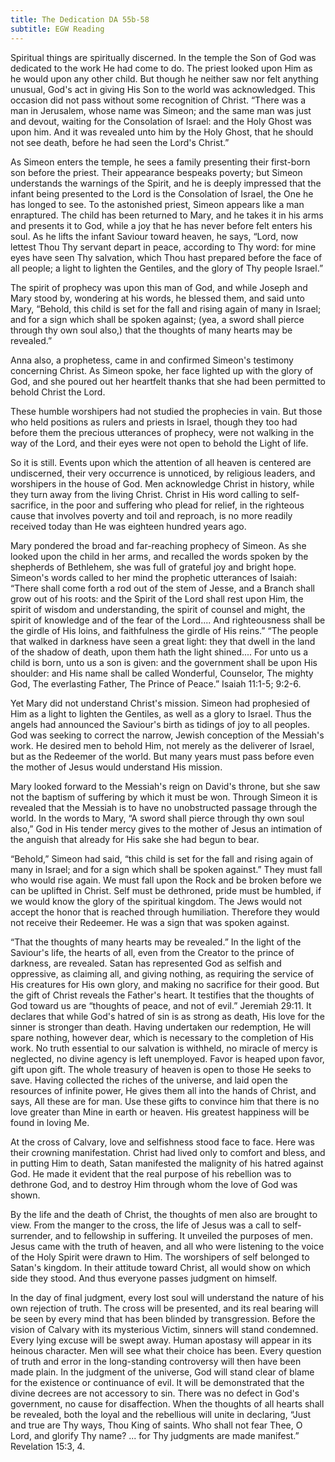 ```yaml
---
title: The Dedication DA 55b-58
subtitle: EGW Reading
---
```


Spiritual things are spiritually discerned. In the temple the Son of God was dedicated to the work He had come to do. The priest looked upon Him as he would upon any other child. But though he neither saw nor felt anything unusual, God's act in giving His Son to the world was acknowledged. This occasion did not pass without some recognition of Christ. “There was a man in Jerusalem, whose name was Simeon; and the same man was just and devout, waiting for the Consolation of Israel: and the Holy Ghost was upon him. And it was revealed unto him by the Holy Ghost, that he should not see death, before he had seen the Lord's Christ.”

As Simeon enters the temple, he sees a family presenting their first-born son before the priest. Their appearance bespeaks poverty; but Simeon understands the warnings of the Spirit, and he is deeply impressed that the infant being presented to the Lord is the Consolation of Israel, the One he has longed to see. To the astonished priest, Simeon appears like a man enraptured. The child has been returned to Mary, and he takes it in his arms and presents it to God, while a joy that he has never before felt enters his soul. As he lifts the infant Saviour toward heaven, he says, “Lord, now lettest Thou Thy servant depart in peace, according to Thy word: for mine eyes have seen Thy salvation, which Thou hast prepared before the face of all people; a light to lighten the Gentiles, and the glory of Thy people Israel.”

The spirit of prophecy was upon this man of God, and while Joseph and Mary stood by, wondering at his words, he blessed them, and said unto Mary, “Behold, this child is set for the fall and rising again of many in Israel; and for a sign which shall be spoken against; (yea, a sword shall pierce through thy own soul also,) that the thoughts of many hearts may be revealed.”

Anna also, a prophetess, came in and confirmed Simeon's testimony concerning Christ. As Simeon spoke, her face lighted up with the glory of God, and she poured out her heartfelt thanks that she had been permitted to behold Christ the Lord.

These humble worshipers had not studied the prophecies in vain. But those who held positions as rulers and priests in Israel, though they too had before them the precious utterances of prophecy, were not walking in the way of the Lord, and their eyes were not open to behold the Light of life.

So it is still. Events upon which the attention of all heaven is centered are undiscerned, their very occurrence is unnoticed, by religious leaders, and worshipers in the house of God. Men acknowledge Christ in history, while they turn away from the living Christ. Christ in His word calling to self-sacrifice, in the poor and suffering who plead for relief, in the righteous cause that involves poverty and toil and reproach, is no more readily received today than He was eighteen hundred years ago.

Mary pondered the broad and far-reaching prophecy of Simeon. As she looked upon the child in her arms, and recalled the words spoken by the shepherds of Bethlehem, she was full of grateful joy and bright hope. Simeon's words called to her mind the prophetic utterances of Isaiah: “There shall come forth a rod out of the stem of Jesse, and a Branch shall grow out of his roots: and the Spirit of the Lord shall rest upon Him, the spirit of wisdom and understanding, the spirit of counsel and might, the spirit of knowledge and of the fear of the Lord.... And righteousness shall be the girdle of His loins, and faithfulness the girdle of His reins.” “The people that walked in darkness have seen a great light: they that dwell in the land of the shadow of death, upon them hath the light shined.... For unto us a child is born, unto us a son is given: and the government shall be upon His shoulder: and His name shall be called Wonderful, Counselor, The mighty God, The everlasting Father, The Prince of Peace.” Isaiah 11:1-5; 9:2-6.

Yet Mary did not understand Christ's mission. Simeon had prophesied of Him as a light to lighten the Gentiles, as well as a glory to Israel. Thus the angels had announced the Saviour's birth as tidings of joy to all peoples. God was seeking to correct the narrow, Jewish conception of the Messiah's work. He desired men to behold Him, not merely as the deliverer of Israel, but as the Redeemer of the world. But many years must pass before even the mother of Jesus would understand His mission.

Mary looked forward to the Messiah's reign on David's throne, but she saw not the baptism of suffering by which it must be won. Through Simeon it is revealed that the Messiah is to have no unobstructed passage through the world. In the words to Mary, “A sword shall pierce through thy own soul also,” God in His tender mercy gives to the mother of Jesus an intimation of the anguish that already for His sake she had begun to bear.

“Behold,” Simeon had said, “this child is set for the fall and rising again of many in Israel; and for a sign which shall be spoken against.” They must fall who would rise again. We must fall upon the Rock and be broken before we can be uplifted in Christ. Self must be dethroned, pride must be humbled, if we would know the glory of the spiritual kingdom. The Jews would not accept the honor that is reached through humiliation. Therefore they would not receive their Redeemer. He was a sign that was spoken against.

“That the thoughts of many hearts may be revealed.” In the light of the Saviour's life, the hearts of all, even from the Creator to the prince of darkness, are revealed. Satan has represented God as selfish and oppressive, as claiming all, and giving nothing, as requiring the service of His creatures for His own glory, and making no sacrifice for their good. But the gift of Christ reveals the Father's heart. It testifies that the thoughts of God toward us are “thoughts of peace, and not of evil.” Jeremiah 29:11. It declares that while God's hatred of sin is as strong as death, His love for the sinner is stronger than death. Having undertaken our redemption, He will spare nothing, however dear, which is necessary to the completion of His work. No truth essential to our salvation is withheld, no miracle of mercy is neglected, no divine agency is left unemployed. Favor is heaped upon favor, gift upon gift. The whole treasury of heaven is open to those He seeks to save. Having collected the riches of the universe, and laid open the resources of infinite power, He gives them all into the hands of Christ, and says, All these are for man. Use these gifts to convince him that there is no love greater than Mine in earth or heaven. His greatest happiness will be found in loving Me.

At the cross of Calvary, love and selfishness stood face to face. Here was their crowning manifestation. Christ had lived only to comfort and bless, and in putting Him to death, Satan manifested the malignity of his hatred against God. He made it evident that the real purpose of his rebellion was to dethrone God, and to destroy Him through whom the love of God was shown.

By the life and the death of Christ, the thoughts of men also are brought to view. From the manger to the cross, the life of Jesus was a call to self-surrender, and to fellowship in suffering. It unveiled the purposes of men. Jesus came with the truth of heaven, and all who were listening to the voice of the Holy Spirit were drawn to Him. The worshipers of self belonged to Satan's kingdom. In their attitude toward Christ, all would show on which side they stood. And thus everyone passes judgment on himself.

In the day of final judgment, every lost soul will understand the nature of his own rejection of truth. The cross will be presented, and its real bearing will be seen by every mind that has been blinded by transgression. Before the vision of Calvary with its mysterious Victim, sinners will stand condemned. Every lying excuse will be swept away. Human apostasy will appear in its heinous character. Men will see what their choice has been. Every question of truth and error in the long-standing controversy will then have been made plain. In the judgment of the universe, God will stand clear of blame for the existence or continuance of evil. It will be demonstrated that the divine decrees are not accessory to sin. There was no defect in God's government, no cause for disaffection. When the thoughts of all hearts shall be revealed, both the loyal and the rebellious will unite in declaring, “Just and true are Thy ways, Thou King of saints. Who shall not fear Thee, O Lord, and glorify Thy name? ... for Thy judgments are made manifest.” Revelation 15:3, 4.